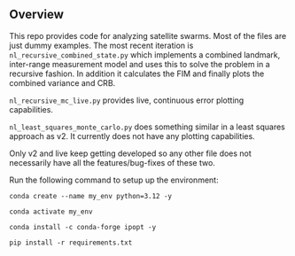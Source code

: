 ## Overview

This repo provides code for analyzing satellite swarms. Most of the files are just dummy examples. The most recent iteration is `nl_recursive_combined_state.py` which implements a combined landmark, inter-range measurement model and uses this to solve the problem in a recursive fashion. In addition it calculates the FIM and finally plots the combined variance and CRB. 

`nl_recursive_mc_live.py` provides live, continuous error plotting capabilities.

`nl_least_squares_monte_carlo.py` does something similar in a least squares approach as v2. It currently does not have any plotting capabilities. 

Only v2 and live keep getting developed so any other file does not necessarily have all the features/bug-fixes of these two.

Run the following command to setup up the environment:

```
conda create --name my_env python=3.12 -y
```

```
conda activate my_env
```

```
conda install -c conda-forge ipopt -y
```

```
pip install -r requirements.txt
```


